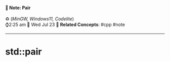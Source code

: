 #### 📝 Note: Pair 
 ♻️ (*MinGW, Windows11, Codelite*)   
 ⌚2:25 am  📆 Wed Jul 23
 🔗 **Related Concepts**: #cpp #note
___
# std::pair
